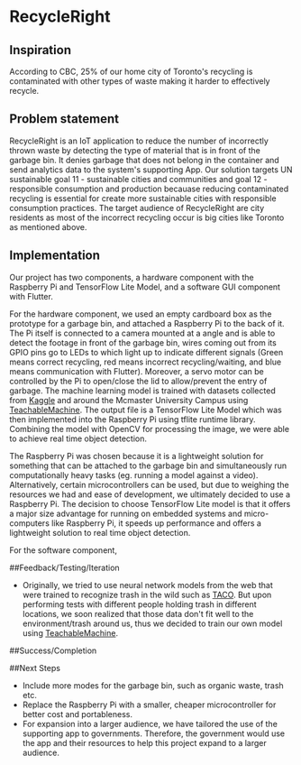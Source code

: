 # RecycleRight
## Inspiration
According to CBC, 25% of our home city of Toronto's recycling is contaminated with other types of waste making it harder to effectively recycle.

## Problem statement
RecycleRight is an IoT application to reduce the number of incorrectly thrown waste by detecting the type of material that is in front of the garbage bin. It denies garbage that does not belong in the container and send analytics data to the system's supporting App. Our solution targets UN sustainable goal 11 - sustainable cities and communities and goal 12 - responsible consumption and production becauase reducing contaminated recycling is essential for create more sustainable cities with responsible consumption practices. The target audience of RecycleRight are city residents as most of the incorrect recycling occur is big cities like Toronto as mentioned above.

## Implementation
Our project has two components, a hardware component with the Raspberry Pi and TensorFlow Lite Model, and a software GUI component with Flutter. 

For the hardware component, we used an empty cardboard box as the prototype for a garbage bin, and attached a Raspberry Pi to the back of it. The Pi itself is connected to a camera mounted at a angle and is able to detect the footage in front of the garbage bin, wires coming out from its GPIO pins go to LEDs to which light up to indicate different signals (Green means correct recycling, red means incorrect recycling/waiting, and blue means communication with Flutter). Moreover, a servo motor can be controlled by the Pi to open/close the lid to allow/prevent the entry of garbage. The machine learning model is trained with datasets collected from [Kaggle](https://www.kaggle.com/datasets/dataclusterlabs/domestic-trash-garbage-dataset) and around the Mcmaster University Campus using [TeachableMachine](https://teachablemachine.withgoogle.com/). The output file is a TensorFlow Lite Model which was then implemented into the Raspberry Pi using tflite runtime library. Combining the model with OpenCV for processing the image, we were able to achieve real time object detection.

The Raspberry Pi was chosen because it is a lightweight solution for something that can be attached to the garbage bin and simultaneously run computationally heavy tasks (eg. running a model against a video). Alternatively, certain microcontrollers can be used, but due to weighing the resources we had and ease of development, we ultimately decided to use a Raspberry Pi. The decision to choose TensorFlow Lite model is that it offers a major size advantage for running on embedded systems and micro-computers like Raspberry Pi, it speeds up performance and offers a lightweight solution to real time object detection.

For the software component, 

##Feedback/Testing/Iteration
- Originally, we tried to use neural network models from the web that were trained to recognize trash in the wild such as [TACO](https://www.kaggle.com/datasets/bouweceunen/trained-models-taco-trash-annotations-in-context). But upon performing tests with different people holding trash in different locations, we soon realized that those data don't fit well to the environment/trash around us, thus we decided to train our own model using [TeachableMachine](https://teachablemachine.withgoogle.com/).

##Success/Completion

##Next Steps
- Include more modes for the garbage bin, such as organic waste, trash etc.
- Replace the Raspberry Pi with a smaller, cheaper microcontroller for better cost and portableness.
- For expansion into a larger audience, we have tailored the use of the supporting app to governments. Therefore, the government would use the app and their resources to help this project expand to a larger audience.